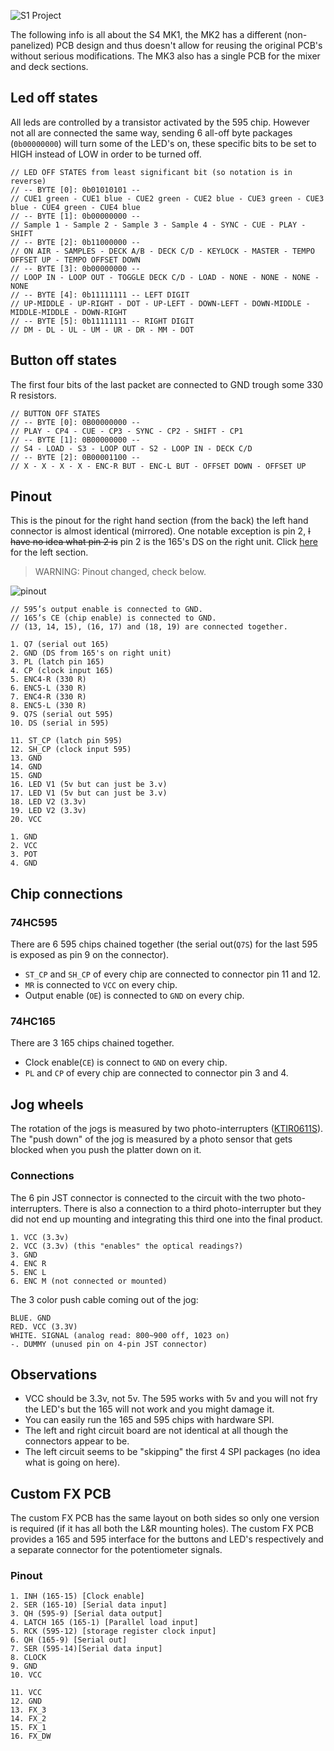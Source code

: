 ![S1 Project](https://raw.githubusercontent.com/NickolasBoyer/KontrolS1/master/logo.svg)

The following info is all about the S4 MK1, the MK2 has a different (non-panelized) PCB design and thus doesn't allow for reusing the original PCB's without serious modifications. The MK3 also has a single PCB for the mixer and deck sections.

## Led off states
All leds are controlled by a transistor activated by the 595 chip. However not all are connected the same way, sending 6 all-off byte packages (`0b00000000`) will turn some of the LED's on, these specific bits to be set to HIGH instead of LOW in order to be turned off.

```
// LED OFF STATES from least significant bit (so notation is in reverse)
// -- BYTE [0]: 0b01010101 --
// CUE1 green - CUE1 blue - CUE2 green - CUE2 blue - CUE3 green - CUE3 blue - CUE4 green - CUE4 blue 
// -- BYTE [1]: 0b00000000 --
// Sample 1 - Sample 2 - Sample 3 - Sample 4 - SYNC - CUE - PLAY - SHIFT
// -- BYTE [2]: 0b11000000 --
// ON AIR - SAMPLES - DECK A/B - DECK C/D - KEYLOCK - MASTER - TEMPO OFFSET UP - TEMPO OFFSET DOWN
// -- BYTE [3]: 0b00000000 --
// LOOP IN - LOOP OUT - TOGGLE DECK C/D - LOAD - NONE - NONE - NONE -NONE
// -- BYTE [4]: 0b11111111 -- LEFT DIGIT
// UP-MIDDLE - UP-RIGHT - DOT - UP-LEFT - DOWN-LEFT - DOWN-MIDDLE - MIDDLE-MIDDLE - DOWN-RIGHT
// -- BYTE [5]: 0b11111111 -- RIGHT DIGIT
// DM - DL - UL - UM - UR - DR - MM - DOT
```

## Button off states
The first four bits of the last packet are connected to GND trough some 330 R resistors. 

```
// BUTTON OFF STATES
// -- BYTE [0]: 0B00000000 --
// PLAY - CP4 - CUE - CP3 - SYNC - CP2 - SHIFT - CP1
// -- BYTE [1]: 0B00000000 --
// S4 - LOAD - S3 - LOOP OUT - S2 - LOOP IN - DECK C/D
// -- BYTE [2]: 0B00001100 --
// X - X - X - X - ENC-R BUT - ENC-L BUT - OFFSET DOWN - OFFSET UP
```

## Pinout
This is the pinout for the right hand section (from the back) the left hand connector is almost identical (mirrored). One notable exception is pin 2, ~~I have no idea what pin 2 is~~ pin 2 is the 165's DS on the right unit. Click [here](https://i.imgur.com/EdCKgI3.jpg) for the left section.

> WARNING: Pinout changed, check below.

![pinout](https://i.imgur.com/A7mcbnp.png)
```
// 595’s output enable is connected to GND.
// 165’s CE (chip enable) is connected to GND.
// (13, 14, 15), (16, 17) and (18, 19) are connected together.

1. Q7 (serial out 165)
2. GND (DS from 165's on right unit)
3. PL (latch pin 165)
4. CP (clock input 165)
5. ENC4-R (330 R)
6. ENC5-L (330 R)
7. ENC4-R (330 R)
8. ENC5-L (330 R)
9. Q7S (serial out 595)
10. DS (serial in 595)

11. ST_CP (latch pin 595)
12. SH_CP (clock input 595)
13. GND
14. GND
15. GND
16. LED V1 (5v but can just be 3.v)
17. LED V1 (5v but can just be 3.v)
18. LED V2 (3.3v)
19. LED V2 (3.3v)
20. VCC

1. GND
2. VCC
3. POT
4. GND
```

## Chip connections

### 74HC595

There are 6 595 chips chained together (the serial out(`Q7S`) for the last 595 is exposed as pin 9 on the connector).

- `ST_CP` and `SH_CP` of every chip are connected to connector pin 11 and 12.
- `MR` is connected to `VCC` on every chip.
- Output enable (`OE`) is connected to `GND` on every chip.

### 74HC165

There are 3 165 chips chained together.

- Clock enable(`CE`) is connect to `GND` on every chip.
- `PL` and `CP` of every chip are connected to connector pin 3 and 4.

## Jog wheels

The rotation of the jogs is measured by two photo-interrupters ([KTIR0611S](http://www.farnell.com/datasheets/2307823.pdf)). The "push down" of the jog is measured by a photo sensor that gets blocked when you push the platter down on it.

### Connections
The 6 pin JST connector is connected to the circuit with the two photo-interrupters. There is also a connection to a third photo-interrupter but they did not end up mounting and integrating this third one into the final product.
```
1. VCC (3.3v)
2. VCC (3.3v) (this "enables" the optical readings?) 
3. GND
4. ENC R
5. ENC L
6. ENC M (not connected or mounted)
```
The 3 color push cable coming out of the jog:
```
BLUE. GND
RED. VCC (3.3V)
WHITE. SIGNAL (analog read: 800~900 off, 1023 on)
-. DUMMY (unused pin on 4-pin JST connector) 
```

## Observations
- VCC should be 3.3v, not 5v. The 595 works with 5v and you will not fry the LED's but the 165 will not work and you might damage it.
- You can easily run the 165 and 595 chips with hardware SPI.
- The left and right circuit board are not identical at all though the connectors appear to be.
- The left circuit seems to be "skipping" the first 4 SPI packages (no idea what is going on here).

## Custom FX PCB

The custom FX PCB has the same layout on both sides so only one version is required (if it has all both the L&R mounting holes). The custom FX PCB provides a 165 and 595 interface for the buttons and LED's respectively and a separate connector for the potentiometer signals.

### Pinout

```
1. INH (165-15) [Clock enable]
2. SER (165-10) [Serial data input]
3. QH (595-9) [Serial data output]
4. LATCH 165 (165-1) [Parallel load input]
5. RCK (595-12) [storage register clock input]
6. QH (165-9) [Serial out]
7. SER (595-14)[Serial data input]
8. CLOCK
9. GND
10. VCC

11. VCC
12. GND
13. FX_3
14. FX_2
15. FX_1
16. FX_DW
```
